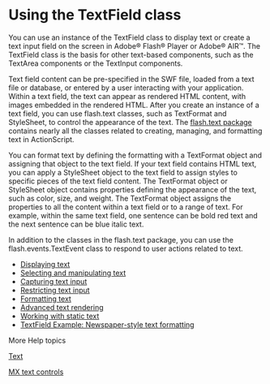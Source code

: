 # Using the TextField class

<div>

You can use an instance of the TextField class to display text or create a text
input field on the screen in Adobe® Flash® Player or Adobe® AIR™. The TextField
class is the basis for other text-based components, such as the TextArea
components or the TextInput components.

Text field content can be pre-specified in the SWF file, loaded from a text file
or database, or entered by a user interacting with your application. Within a
text field, the text can appear as rendered HTML content, with images embedded
in the rendered HTML. After you create an instance of a text field, you can use
flash.text classes, such as TextFormat and StyleSheet, to control the appearance
of the text. The <a
href="https://help.adobe.com/en_US/FlashPlatform/reference/actionscript/3/flash/text/package-detail.html"
target="_self">flash.text package</a> contains nearly all the classes related to
creating, managing, and formatting text in ActionScript.

You can format text by defining the formatting with a TextFormat object and
assigning that object to the text field. If your text field contains HTML text,
you can apply a StyleSheet object to the text field to assign styles to specific
pieces of the text field content. The TextFormat object or StyleSheet object
contains properties defining the appearance of the text, such as color, size,
and weight. The TextFormat object assigns the properties to all the content
within a text field or to a range of text. For example, within the same text
field, one sentence can be bold red text and the next sentence can be blue
italic text.

In addition to the classes in the flash.text package, you can use the
flash.events.TextEvent class to respond to user actions related to text.

- [Displaying text](WS8d7bb3e8da6fb92f-20050207122bd5f80cb-8000.html)
- [Selecting and manipulating text](WS8d7bb3e8da6fb92f-20050207122bd5f80cb-7ffa.html)
- [Capturing text input](WS8d7bb3e8da6fb92f-20050207122bd5f80cb-7ff7.html)
- [Restricting text input](WS8d7bb3e8da6fb92f-20050207122bd5f80cb-7ff6.html)
- [Formatting text](WS8d7bb3e8da6fb92f-20050207122bd5f80cb-7ff5.html)
- [Advanced text rendering](WS8d7bb3e8da6fb92f-20050207122bd5f80cb-7ff0.html)
- [Working with static text](WS8d7bb3e8da6fb92f-20050207122bd5f80cb-7fed.html)
- [TextField Example: Newspaper-style text formatting](WS8d7bb3e8da6fb92f-20050207122bd5f80cb-7fe6.html)

</div>

<div>

<div>

More Help topics

</div>

<div>

</div>

[Text](https://help.adobe.com/en_US/Flash/10.0_UsingFlash/WSd60f23110762d6b883b18f10cb1fe1af6-7d54a.html "https://help.adobe.com/en_US/Flash/10.0_UsingFlash/WSd60f23110762d6b883b18f10cb1fe1af6-7d54a.html")

[MX text controls](https://help.adobe.com/en_US/Flex/4.0/UsingSDK/WS2db454920e96a9e51e63e3d11c0bf69084-7d84.html "https://help.adobe.com/en_US/Flex/4.0/UsingSDK/WS2db454920e96a9e51e63e3d11c0bf69084-7d84.html")

<div>

</div>

</div>
